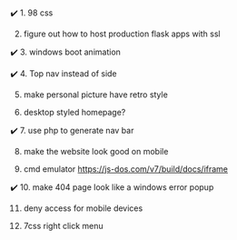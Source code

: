 ✔️ 1. 98 css

 2. figure out how to host production flask apps with ssl

✔️ 3. windows boot animation

✔️ 4. Top nav instead of side

 5. make personal picture have retro style
 
 6. desktop styled homepage?
 
✔️ 7. use php to generate nav bar

 8. make the website look good on mobile 
 
 9. cmd emulator
       https://js-dos.com/v7/build/docs/iframe
 
✔️ 10. make 404 page look like a windows error popup

11. deny access for mobile devices

12. 7css right click menu
